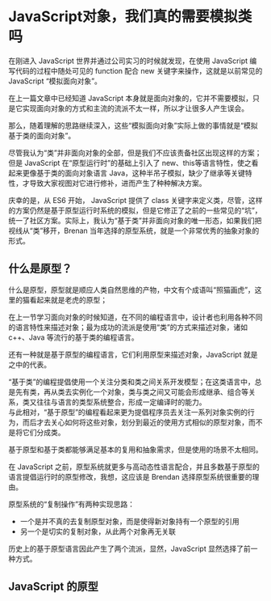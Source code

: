 # JavaScript对象，我们真的需要模拟类吗

在刚进入 JavaScript 世界并通过公司实习的时候就发现，在使用 JavaScript 编写代码的过程中随处可见的 function 配合 new 关键字来操作，这就是以前常见的 JavaScript “模拟面向对象”。  
  
在上一篇文章中已经知道 JavaScript 本身就是面向对象的，它并不需要模拟，只是它实现面向对象的方式和主流的流派不太一样，所以才让很多人产生误会。  
  
那么，随着理解的思路继续深入，这些“模拟面向对象”实际上做的事情就是“模拟基于类的面向对象”。  
  
尽管我认为“类”并非面向对象的全部，但是我们不应该责备社区出现这样的方案；但是 JavaScript 在“原型运行时”的基础上引入了 new、this等语言特性，使之看起来更像基于类的面向对象语言 Java，这种半吊子模拟，缺少了继承等关键特性，才导致大家视图对它进行修补，进而产生了种种解决方案。  
  
庆幸的是，从 ES6 开始， JavaScript 提供了 class 关键字来定义类，尽管，这样的方案仍然是基于原型运行时系统的模拟，但是它修正了之前的一些常见的“坑”，统一了社区方案。实际上，我认为“基于类”并非面向对象的唯一形态，如果我们把视线从“类”移开，Brenan 当年选择的原型系统，就是一个非常优秀的抽象对象的形式。

## 什么是原型？

什么是原型，原型就是顺应人类自然思维的产物，中文有个成语叫“照猫画虎”，这里的猫看起来就是老虎的原型；  
  
在上一节学习面向对象的时候知道，在不同的编程语言中，设计者也利用各种不同的语言特性来描述对象；最为成功的流派是使用“类”的方式来描述对象，诸如 c++、Java 等流行的基于类的编程语言。  
  
还有一种就是基于原型的编程语言，它们利用原型来描述对象，JavaScript 就是之中的代表。  
  
“基于类”的编程提倡使用一个关注分类和类之间关系开发模型；在这类语言中，总是先有类，再从类去实例化一个对象，类与类之间又可能会形成继承、组合等关系，类又往往与语言的类型系统整合，形成一定编译时的能力。  
与此相对，“基于原型”的编程看起来更为提倡程序员去关注一系列对象实例的行为，而后才去关心如何将这些对象，划分到最近的使用方式相似的原型对象，而不是将它们分成类。  
  
基于原型和基于类都能够满足基本的复用和抽象需求，但是使用的场景不太相同。  

在 JavaScript 之前，原型系统就更多与高动态性语言配合，并且多数基于原型的语言提倡运行时的原型修改，我想，这应该是 Brendan 选择原型系统很重要的理由。  
  
原型系统的“复制操作”有两种实现思路：

- 一个是并不真的去复制原型对象，而是使得新对象持有一个原型的引用
- 另一个是切实的复制对象，从此两个对象再无关联

历史上的基于原型语言因此产生了两个流派，显然，JavaScript 显然选择了前一种方式。  

## JavaScript 的原型

